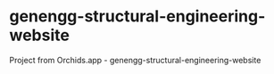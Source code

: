 # genengg-structural-engineering-website
Project from Orchids.app - genengg-structural-engineering-website
